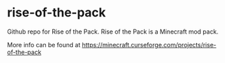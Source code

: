 # rise-of-the-pack
Github repo for Rise of the Pack. Rise of the Pack is a Minecraft mod pack.

More info can be found at https://minecraft.curseforge.com/projects/rise-of-the-pack

